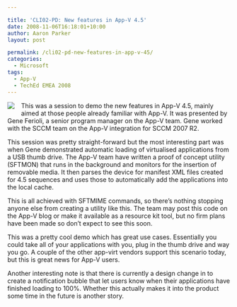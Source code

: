 ```yaml
---

title: 'CLI02-PD: New features in App-V 4.5'
date: 2008-11-06T16:18:01+10:00
author: Aaron Parker
layout: post

permalink: /cli02-pd-new-features-in-app-v-45/
categories:
  - Microsoft
tags:
  - App-V
  - TechEd EMEA 2008
---
```

<img style="margin: 0px 15px 10px 0px; display: inline" align="left" src="{{site.baseurl}}/media/2008/11/teched2008logo.jpg" />This was a session to demo the new features in App-V 4.5, mainly aimed at those people already familiar with App-V. It was presented by Gene Ferioli, a senior program manager on the App-V team. Gene worked with the SCCM team on the App-V integration for SCCM 2007 R2.

This session was pretty straight-forward but the most interesting part was when Gene demonstrated automatic loading of virtualised applications from a USB thumb drive. The App-V team have written a proof of concept utility (SFTMON) that runs in the background and monitors for the insertion of removable media. It then parses the device for manifest XML files created for 4.5 sequences and uses those to automatically add the applications into the local cache.

This is all achieved with SFTMIME commands, so there’s nothing stopping anyone else from creating a utility like this. The team may post this code on the App-V blog or make it available as a resource kit tool, but no firm plans have been made so don’t expect to see this soon.

This was a pretty cool demo which has great use cases. Essentially you could take all of your applications with you, plug in the thumb drive and way you go. A couple of the other app-virt vendors support this scenario today, but this is great news for App-V users.

Another interesting note is that there is currently a design change in to create a notification bubble that let users know when their applications have finished loading to 100%. Whether this actually makes it into the product some time in the future is another story.